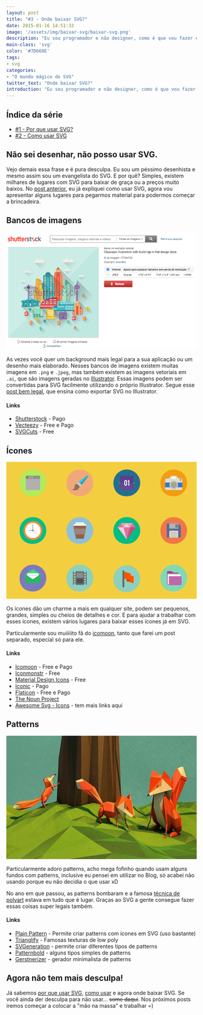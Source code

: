 ```yaml
---
layout: post
title: "#3 - Onde baixar SVG?"
date: 2015-01-16 14:51:33
image: '/assets/img/baixar-svg/baixar-svg.png'
description: "Eu sou programador e não designer, como é que vou fazer essas coisas aí? Aqui vou mostrar que não precisa ser designer para poder usar SVG."
main-class: 'svg'
color: '#7D669E'
tags:
- svg
categories:
- "O mundo mágico do SVG"
twitter_text: "Onde baixar SVG?"
introduction: "Eu sou programador e não designer, como é que vou fazer essas coisas aí? Aqui vou mostrar que não precisa ser designer para poder usar SVG. Vários links para baixar SVG de vários sites."
---
```


## Índice da série

* [#1 - Por que usar SVG?](http://willianjusten.com.br/por-que-usar-svg/)
* [#2 - Como usar SVG](http://willianjusten.com.br/como-usar-svg/)

## Não sei desenhar, não posso usar SVG.

Vejo demais essa frase e é pura desculpa. Eu sou um péssimo desenhista e mesmo assim sou um evangelista do SVG. E por quê? Simples, existem milhares de lugares com SVG para baixar de graça ou a preços muito baixos. No [post anterior](http://willianjusten.com.br/como-usar-svg/), eu já expliquei como usar SVG, agora vou apresentar alguns lugares para pegarmos material para podermos começar a brincadeira.

## Bancos de imagens

![Uma tela do shutterstock para baixar](/assets/img/baixar-svg/imagens.png)

As vezes você quer um background mais legal para a sua aplicação ou um desenho mais elaborado. Nesses bancos de imagens existem muitas imagens em `.png` e `.jpeg`, mas também existem as imagens vetoriais em `.ai`, que são imagens geradas no [Illustrator](http://www.adobe.com/br/products/illustrator.html). Essas imagens podem ser convertidas para SVG facilmente utilizando o próprio Illustrator. Segue esse [post bem legal](http://creativedroplets.com/export-svg-for-the-web-with-illustrator-cc/), que ensina como exportar SVG no Illustrator.

#### Links

* [Shutterstock](http://www.shutterstock.com/pt/cat-29-Vectors.html) - Pago
* [Vecteezy](http://www.vecteezy.com/) - Free e Pago
* [SVGCuts](http://svgcuts.com/blog/category/fsvgotw/) - Free

## Ícones

![Vários ícons coloridos](/assets/img/baixar-svg/icons.png)

Os ícones dão um charme a mais em qualquer site, podem ser pequenos, grandes, simples ou cheios de detalhes e cor. E para ajudar a trabalhar com esses ícones, existem vários lugares para baixar esses ícones já em SVG.

Particularmente sou muiiiiito fã do [icomoon](https://icomoon.io/), tanto que farei um post separado, especial só para ele.

#### Links

* [Icomoon](https://icomoon.io/) - Free e Pago
* [Iconmonstr](http://iconmonstr.com/) - Free
* [Material Design Icons](https://github.com/google/material-design-icons) - Free
* [Iconic](https://useiconic.com/) - Pago
* [Flaticon](http://www.flaticon.com/) - Free e Pago
* [The Noun Project](http://thenounproject.com/)
* [Awesome Svg - Icons](https://github.com/willianjusten/awesome-svg/blob/master/topics/Icons.md) - tem mais links aqui

## Patterns

![Uma imagem feita em polígonos](/assets/img/baixar-svg/patterns.jpeg)

Particularmente adoro patterns, acho mega fofinho quando usam alguns fundos com patterns, inclusive eu pensei em utilizar no Blog, só acabei não usando porque eu não decidia o que usar xD

No ano em que passou, as patterns bombaram e a famosa [técnica de polyart](https://www.google.com.br/search?q=low+poly+art&source=lnms&tbm=isch&sa=X&ei=zFy5VJ-jBoGyggScrYHIBw&ved=0CAgQ_AUoAQ&biw=1438&bih=778) estava em tudo que é lugar. Graças ao SVG a gente consegue fazer essas coisas super legais também.

#### Links

* [Plain Pattern](http://www.kennethcachia.com/plain-pattern/) - Permite criar patterns com ícones em SVG (uso bastante)
* [Trianglify](http://qrohlf.com/trianglify/) - Famosas texturas de low poly
* [SVGeneration](http://www.svgeneration.com/) - permite criar diferentes tipos de patterns
* [Patternbold](http://buseca.github.io/patternbolt/) - alguns tipos simples de patterns
* [Gerstnerizer](http://eskimoblood.github.io/gerstnerizer/) - gerador minimalista de patterns

## Agora não tem mais desculpa!

Já sabemos [por que usar SVG](http://willianjusten.com.br/por-que-usar-svg/), [como usar](http://willianjusten.com.br/como-usar-svg/) e agora onde baixar SVG. Se você ainda der desculpa para não usar... <s>some daqui</s>. Nos próximos posts iremos começar a colocar a "mão na massa" e trabalhar =)